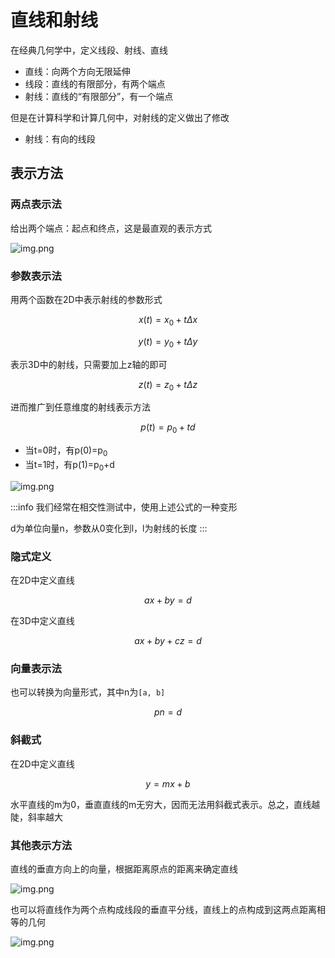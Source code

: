 # 直线和射线

在经典几何学中，定义线段、射线、直线

- 直线：向两个方向无限延伸
- 线段：直线的有限部分，有两个端点
- 射线：直线的“有限部分”，有一个端点

但是在计算科学和计算几何中，对射线的定义做出了修改

- 射线：有向的线段

## 表示方法

### 两点表示法

给出两个端点：起点和终点，这是最直观的表示方式

![img.png](/imgs/computes-course/geometry-line.png)

### 参数表示法

用两个函数在2D中表示射线的参数形式

$$
x(t)=x_{0}+t\Delta x
$$

$$
y(t)=y_{0}+t\Delta y
$$

表示3D中的射线，只需要加上z轴的即可

$$
z(t)=z_{0}+t\Delta z
$$

进而推广到任意维度的射线表示方法

$$
p(t)=p_{0}+td
$$

- 当t=0时，有p(0)=p<sub>0</sub>
- 当t=1时，有p(1)=p<sub>0</sub>+d

![img.png](/imgs/computes-course/geometry-line-1.png)

:::info
我们经常在相交性测试中，使用上述公式的一种变形

d为单位向量n，参数从0变化到l，l为射线的长度
:::

### 隐式定义

在2D中定义直线

$$
ax+by=d
$$

在3D中定义直线

$$
ax+by+cz=d
$$

### 向量表示法

也可以转换为向量形式，其中n为`[a, b]`

$$
pn=d
$$

### 斜截式

在2D中定义直线

$$
y=mx+b
$$

水平直线的m为0，垂直直线的m无穷大，因而无法用斜截式表示。总之，直线越陡，斜率越大

### 其他表示方法

直线的垂直方向上的向量，根据距离原点的距离来确定直线

![img.png](/imgs/computes-course/geometry-line-2.png)

也可以将直线作为两个点构成线段的垂直平分线，直线上的点构成到这两点距离相等的几何

![img.png](/imgs/computes-course/geometry-line-3.png)
